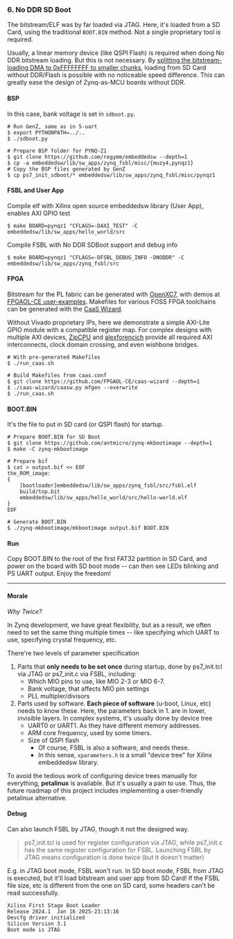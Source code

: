 ### 6. No DDR SD Boot

The bitstream/ELF was by far loaded via JTAG. Here, it's loaded from a SD Card, using the traditional `BOOT.BIN` method. Not a single proprietary tool is required. 

Usually, a linear memory device (like QSPI Flash) is required when doing No DDR bitstream loading. But this is not necessary. By [splitting the bitstream-loading DMA to 0xFFFFFFFF to smaller chunks](https://github.com/regymm/embeddedsw/blob/zynq_noddr/lib/sw_apps/zynq_fsbl/src/pcap.c#L312), loading from SD Card without DDR/Flash is possible with no noticeable speed difference. This can greatly ease the design of Zynq-as-MCU boards without DDR. 

#### BSP

In this case, bank voltage is set in `sdboot.py`. 

```
# Run GenZ, same as in 5-uart
$ export PYTHONPATH=../..
$ ./sdboot.py

# Prepare BSP folder for PYNQ-Z1
$ git clone https://github.com/regymm/embeddedsw --depth=1
$ cp -a embeddedsw/lib/sw_apps/zynq_fsbl/misc/{muzy4,pynqz1}
# Copy the BSP files generated by GenZ
$ cp ps7_init_sdboot/* embeddedsw/lib/sw_apps/zynq_fsbl/misc/pynqz1
```

#### FSBL and User App

Compile elf with Xilinx open source embeddedsw library (User App), enables AXI GPIO test

```
$ make BOARD=pynqz1 "CFLAGS=-DAXI_TEST" -C embeddedsw/lib/sw_apps/hello_world/src
```
Compile FSBL with No DDR SDBoot support and debug info
```
$ make BOARD=pynqz1 "CFLAGS=-DFSBL_DEBUG_INFO -DNODDR" -C embeddedsw/lib/sw_apps/zynq_fsbl/src
```
#### FPGA

Bitstream for the PL fabric can be generated with [OpenXC7](https://github.com/openXC7/), with demos at [FPGAOL-CE user-examples](https://github.com/FPGAOL-CE/user-examples/tree/main/zynq7000-demos). Makefiles for various FOSS FPGA toolchains can be generated with the [CaaS Wizard](https://github.com/FPGAOL-CE/caas-wizard). 

Without Vivado proprietary IPs, here we demonstrate a simple AXI-Lite GPIO module with a compatible register map. For complex designs with multiple AXI devices, [ZipCPU](https://github.com/ZipCPU/wb2axip/) and [alexforencich](https://github.com/alexforencich/verilog-axi) provide all required AXI interconnects, clock domain crossing, and even wishbone bridges. 

```
# With pre-generated Makefiles
$ ./run_caas.sh

# Build Makefiles from caas.conf
$ git clone https://github.com/FPGAOL-CE/caas-wizard --depth=1
$ ./caas-wizard/caasw.py mfgen --overwrite
$ ./run_caas.sh
```

#### BOOT.BIN

It's the file to put in SD card (or QSPI flash) for startup. 

```
# Prepare BOOT.BIN for SD Boot
$ git clone https://github.com/antmicro/zynq-mkbootimage --depth=1
$ make -C zynq-mkbootimage

# Prepare bif
$ cat > output.bif << EOF
the_ROM_image:
{
	[bootloader]embeddedsw/lib/sw_apps/zynq_fsbl/src/fsbl.elf
	build/top.bit
	embeddedsw/lib/sw_apps/hello_world/src/hello-world.elf
}
EOF

# Generate BOOT.BIN
$ ./zynq-mkbootimage/mkbootimage output.bif BOOT.BIN
```

#### Run

Copy BOOT.BIN to the root of the first FAT32 partition in SD Card, and power on the board with SD boot mode -- can then see LEDs blinking and PS UART output. Enjoy the freedom! 

---


#### Morale

*Why Twice?*

In Zynq development, we have great flexibility, but as a result, we often need to set the same thing multiple times -- like specifying which UART to use, specifying crystal frequency, etc. 

There're two levels of parameter specification

1. Parts that **only needs to be set once** during startup, done by ps7_init.tcl via JTAG or ps7_init.c via FSBL, including: 
   - Which MIO pins to use, like MIO 2-3 or MIO 6-7. 
   - Bank voltage, that affects MIO pin settings
   - PLL multipler/divisors
2. Parts used by software. **Each piece of software** (u-boot, Linux, etc) needs to know these. Here, the parameters back in 1. are in lower, invisible layers. In complex systems, it's usually done by device tree
   - UART0 or UART1. As they have different memory addresses. 
   - ARM core frequency, used by some timers. 
   - Size of QSPI flash
     - Of course, FSBL is also a software, and needs these. 
     - In this sense, `xparameters.h` is a small "device tree" for Xilinx embeddedsw library. 

To avoid the tedious work of configuring device trees manually for everything, **petalinux** is available. But it's usually a pain to use. Thus, the future roadmap of this project includes implementing a user-friendly petalinux alternative. 

#### Debug

Can also launch FSBL by JTAG, though it not the designed way. 

> ps7_init.tcl is used for register configuration via JTAG, while ps7_init.c has the same register configuration for FSBL. Launching FSBL by JTAG means configuration is done twice (but it doesn't matter)

E.g. in JTAG boot mode, FSBL won't run. In SD boot mode, FSBL from JTAG is executed, but it'll load bitstream and user app from SD Card! If the FSBL file size, etc is different from the one on SD card, some headers can't be read successfully. 


```
Xilinx First Stage Boot Loader 
Release 2024.1	Jan 16 2025-23:13:16
Devcfg driver initialized 
Silicon Version 3.1
Boot mode is JTAG
```